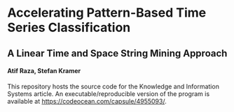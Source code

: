 # Accelerating Pattern-Based Time Series Classification
## A Linear Time and Space String Mining Approach

#### Atif Raza, Stefan Kramer

This repository hosts the source code for the Knowledge and Information Systems article.
An executable/reproducible version of the program is available at https://codeocean.com/capsule/4955093/.

